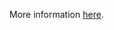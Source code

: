More information [here](https://docs.prismacloud.io/en/enterprise-edition/policy-reference/aws-policies/aws-general-policies/bc-aws-342).
